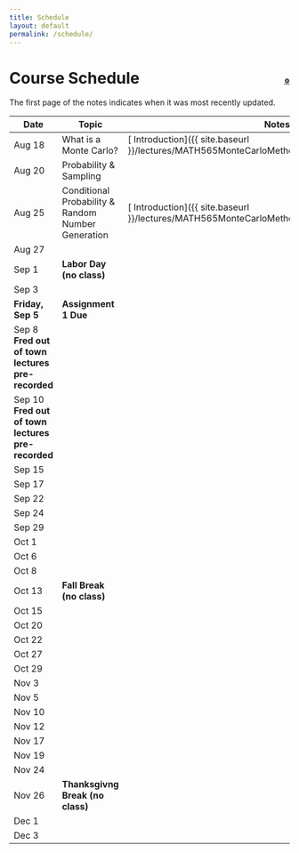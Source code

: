 ```yaml
---
title: Schedule
layout: default
permalink: /schedule/
---
```


<h1 style="position:relative;">
  Course Schedule
  <a href="{{ "/class-setup/" | relative_url }}"
     style="position:absolute; right:0; font-size:40%; top:1.4em;">⚙️</a>
</h1>

The first page of the notes indicates when it was most recently updated.

| Date     | Topic               | Notes         |
|----------|---------------------|---------------|
| Aug 18   | What is a Monte Carlo?        | [ Introduction]({{ site.baseurl }}/lectures/MATH565MonteCarloMethodsNotesPart1Intro.pdf) |
| Aug 20   |  Probability & Sampling   |            |
| Aug 25   | Conditional Probability & Random Number Generation |  [ Introduction]({{ site.baseurl }}/lectures/MATH565MonteCarloMethodsNotesPart2GenerateRVs.pdf)              |
| Aug 27   |                     |               |
| Sep 1    | **Labor Day (no class)**                    |               |
| Sep 3    |                     |               |
| **Friday, Sep 5** |  **Assignment 1 Due**                  |               |
| Sep 8 <br>  **Fred out of town <br> lectures pre-recorded**    |    |               |
| Sep 10 <br>  **Fred out of town <br> lectures pre-recorded**  |     |               |
| Sep 15   |                     |               |
| Sep 17   |                     |               |
| Sep 22   |                     |               |
| Sep 24   |                     |               |
| Sep 29   |                     |               |
| Oct 1    |                     |               |
| Oct 6    |                     |               |
| Oct 8    |                     |               |
| Oct 13   | **Fall Break (no class)**                    |               |
| Oct 15   |                     |               |
| Oct 20   |                     |               |
| Oct 22   |                     |               |
| Oct 27   |                     |               |
| Oct 29   |                     |               |
| Nov 3    |                     |               |
| Nov 5    |                     |               |
| Nov 10   |                     |               |
| Nov 12   |                     |               |
| Nov 17   |                     |               |
| Nov 19   |                     |               |
| Nov 24   |                     |               |
| Nov 26   | **Thanksgivng Break (no class)**|               |
| Dec 1    |                     |               |
| Dec 3    |                     |               |